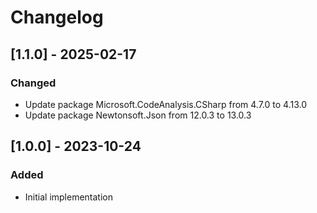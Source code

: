 # Changelog

## [1.1.0] - 2025-02-17
### Changed
- Update package Microsoft.CodeAnalysis.CSharp from 4.7.0 to 4.13.0
- Update package Newtonsoft.Json from 12.0.3 to 13.0.3

## [1.0.0] - 2023-10-24
### Added
- Initial implementation
